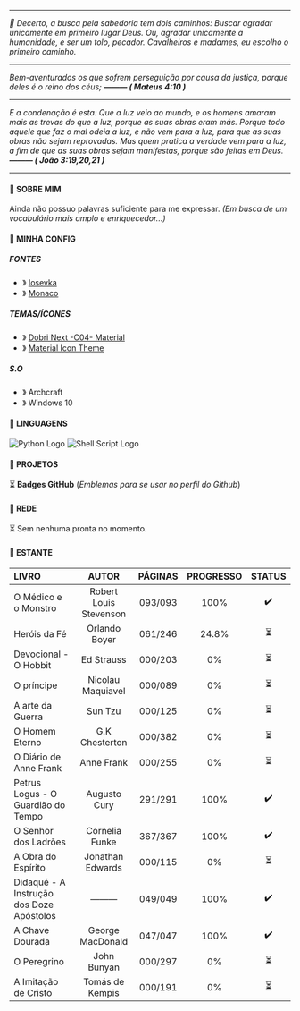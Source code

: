 <hr>
<em> 💭 Decerto, a busca pela sabedoria tem dois caminhos: Buscar agradar unicamente em primeiro lugar Deus. Ou, agradar unicamente a humanidade, e ser um tolo, pecador. Cavalheiros e madames, eu escolho o primeiro caminho. </em> </h4>

<hr>
<em> <!-- —————— Abrimento dos versículos —————— -->

Bem-aventurados os que sofrem perseguição por causa da justiça, porque deles é o reino dos céus;
<strong> ——— ( Mateus 4:10 ) </strong>

<hr>

E a condenação é esta: Que a luz veio ao mundo, e os homens amaram mais as trevas do que a luz, porque as suas obras eram más.
Porque todo aquele que faz o mal odeia a luz, e não vem para a luz, para que as suas obras não sejam reprovadas.
Mas quem pratica a verdade vem para a luz, a fim de que as suas obras sejam manifestas, porque são feitas em Deus.
<strong> ——— ( João 3:19,20,21 ) </strong>



</em> <!-- —————— Fechamento dos versículos —————— -->

<hr>

<!-- —————— SOBRE MIM —————— -->
<h4> 📍 SOBRE MIM </h4>

Ainda não possuo palavras suficiente para me expressar. <em>(Em busca de um vocabulário mais amplo e enriquecedor...)</em>

<!-- —————— SOBRE MIM —————— -->

<!-- —————— CONFIGURAÇÃO —————— -->
<h4> 📍 MINHA CONFIG </h4> 

<h5> FONTES </h5>

 - 》 [Iosevka](https://github.com/be5invis/iosevka)</li>
 - 》 [Monaco](https://github.com/taodongl/monaco.ttf)</li>
 
<h5> TEMAS/ÍCONES </h5>
 
- 》 [Dobri Next -C04- Material](https://marketplace.visualstudio.com/items?itemName=sldobri.bunker)
- 》 [Material Icon Theme](https://marketplace.visualstudio.com/items?itemName=PKief.material-icon-theme)

<h5> S.O</h5>

- 》 Archcraft
- 》 Windows 10

<!-- —————— CONFIGURAÇÃO —————— -->

<!-- —————— LINGUAGENS —————— -->
<h4> 📍 LINGUAGENS </h4>

![Python Logo](https://cdn.discordapp.com/attachments/569005079932305410/994056796803190844/python.png "Python")
![Shell Script Logo](https://cdn.discordapp.com/attachments/569005079932305410/994058299215462570/shellscript.png "Shell Script")

<!-- —————— LINGUAGENS —————— -->


<!-- —————— PROJETOS —————— -->
<h4> 📍 PROJETOS </h4>

⏳ **Badges GitHub** (*Emblemas para se usar no perfil do Github*)

<!-- —————— PROJETOS —————— -->


<!-- —————— REDE —————— -->
<h4> 📍 REDE </h4>

⏳ Sem nenhuma pronta no momento.

<!-- —————— REDE —————— -->

<!-- —————— ESTANTE —————— -->
<h4> 📍 ESTANTE </h4>

| LIVRO | AUTOR | PÁGINAS | PROGRESSO | STATUS |
| :---- | :---: | :-:| :-: | :-: |
| O Médico e o Monstro | Robert Louis Stevenson | 093/093 | 100% | ✔️ |
| Heróis da Fé | Orlando Boyer | 061/246 | 24.8% |⏳ | 
| Devocional - O Hobbit | Ed Strauss | 000/203 | 0% | ⏳ |
| O príncipe | Nicolau Maquiavel | 000/089 | 0% | ⏳ |
| A arte da Guerra | Sun Tzu | 000/125 | 0% | ⏳ |
| O Homem Eterno | G.K Chesterton | 000/382 | 0% | ⏳ |
| O Diário de Anne Frank | Anne Frank | 000/255 | 0% | ⏳ |
| Petrus Logus - O Guardião do Tempo | Augusto Cury | 291/291 | 100% | ✔️ |
| O Senhor dos Ladrões | Cornelia Funke | 367/367 | 100% | ✔️ |
| A Obra do Espírito | Jonathan Edwards | 000/115 | 0% | ⏳ |
| Didaqué - A Instrução dos Doze Apóstolos | ——— | 049/049 | 100% | ✔️ |
| A Chave Dourada | George MacDonald | 047/047 | 100% | ✔️ |
| O Peregrino | John Bunyan | 000/297 | 0% | ⏳ |
| A Imitação de Cristo | Tomás de Kempis | 000/191 | 0% | ⏳ |



<!-- —————— ESTANTE —————— -->
